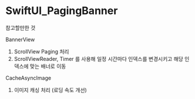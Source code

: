 # SwiftUI_PagingBanner

참고할만한 것

BannerView 
1. ScrollView Paging 처리
2. ScrollViewReader, Timer 를 사용해 일정 시간마다 인덱스를 변경시키고 해당 인덱스에 맞는 배너로 이동

CacheAsyncImage 
1. 이미지 캐싱 처리 (로딩 속도 개선)

